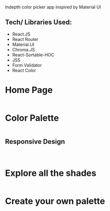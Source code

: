 Indepth color picker app inspired by Material UI

<h2>Tech/ Libraries Used:</h2>
<ul>
    <li>React.JS</li>
    <li>React Router</li>
    <li>Material.UI</li>
    <li>Chroma.JS</li>
    <li>React-Sortable-HOC</li>
    <li>JSS</li>
    <li>Form Validator</li>
    <li>React Color</li>
</ul>

<h1>Home Page</h1>

<img src="https://i.gyazo.com/7208fa9fc6a5710ef5f32114ecee6c17.png" alt="">

<h1>Color Palette</h1>
<img src="https://i.gyazo.com/c137ee36fb314bdd0ff24d29c8169602.png" alt="">

<h2>Responsive Design</h2>

<img src="https://i.gyazo.com/f166239ec6eee6f3edf6d49f0afed285.png" alt="">
<img src="https://i.gyazo.com/f214dc7b1e91db99d67acf9d38ba091a.png" alt="">

<h1>Explore all the shades</h1>

<img src="https://i.gyazo.com/4b51e6ad91b6ae505ff0ef8a7519a48b.png" alt="">

<h1>Create your own palette</h1>

<img src="https://i.gyazo.com/7f3173648bff27213f8b190d9f949961.png" alt="">
